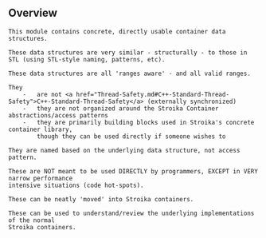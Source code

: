 Overview
--------
	This module contains concrete, directly usable container data structures.

	These data structures are very similar - structurally - to those in STL (using STL-style naming, patterns, etc).

	These data structures are all 'ranges aware' - and all valid ranges.

	They
		-	are not <a href="Thread-Safety.md#C++-Standard-Thread-Safety">C++-Standard-Thread-Safety</a> (externally synchronized)
		-	they are not organized around the Stroika Container abstractions/access patterns
		-	they are primarily building blocks used in Stroika's concrete container library,
			though they can be used directly if someone wishes to

	They are named based on the underlying data structure, not access pattern.

	These are NOT meant to be used DIRECTLY by programmers, EXCEPT in VERY narrow performance 
	intensive situations (code hot-spots).

	These can be neatly 'moved' into Stroika containers.

	These can be used to understand/review the underlying implementations of the normal
	Stroika containers.